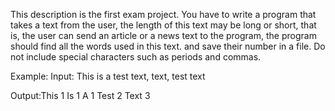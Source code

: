 This description is the first exam project.
You have to write a program that takes a text from the user, the length of this text may be long or short, that is, the user can send an article or a news text to the program, the program should find all the words used in this text. and save their number in a file.
Do not include special characters such as periods and commas.

Example:
Input:
This is a test text, text, test text

Output:This 1
Is 1
A 1
Test 2
Text 3
